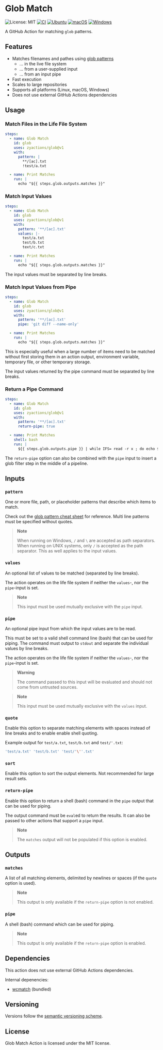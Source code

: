 # Glob Match

![License: MIT][shield-license-mit]
[![CI][shield-ci]][workflow-ci]
[![Ubuntu][shield-platform-ubuntu]][job-runs-on]
[![macOS][shield-platform-macos]][job-runs-on]
[![Windows][shield-platform-windows]][job-runs-on]

A GitHub Action for matching `glob` patterns.

## Features

- Matches filenames and pathes using [glob patterns][glob-cheat-sheet]
  - ... in the live file system
  - ... from a user-supplied input
  - ... from an input pipe
- Fast execution
- Scales to large repositories
- Supports all platforms (Linux, macOS, Windows)
- Does not use external GitHub Actions dependencies

## Usage

### Match Files in the Life File System

```yaml
steps:
  - name: Glob Match
    id: glob
    uses: zyactions/glob@v1
    with:
      pattern: |
        **/[ac].txt
        !test/a.txt

  - name: Print Matches
    run: |
      echo "${{ steps.glob.outputs.matches }}"
```

### Match Input Values

```yaml
steps:
  - name: Glob Match
    id: glob
    uses: zyactions/glob@v1
    with:
      pattern: '**/[ac].txt'
      values: |-
        test/a.txt
        test/b.txt
        text/c.txt

  - name: Print Matches
    run: |
      echo "${{ steps.glob.outputs.matches }}"
```

The input values must be separated by line breaks.

### Match Input Values from Pipe

```yaml
steps:
  - name: Glob Match
    id: glob
    uses: zyactions/glob@v1
    with:
      pattern: '**/[ac].txt'
      pipe: 'git diff --name-only'

  - name: Print Matches
    run: |
      echo "${{ steps.glob.outputs.matches }}"
```

This is especially useful when a large number of items need to be matched without first storing them in an action output, environment variable, temporary file, or other temporary storage.

The input values returned by the pipe command must be separated by line breaks.

### Return a Pipe Command

```yaml
steps:
  - name: Glob Match
    id: glob
    uses: zyactions/glob@v1
    with:
      pattern: '**/[ac].txt'
      return-pipe: true

  - name: Print Matches
    shell: bash
    run: |
      ${{ steps.glob.outputs.pipe }} | while IFS= read -r x ; do echo $x ; done
```

The `return-pipe` option can also be combined with the `pipe` input to insert a glob filter step in the middle of a pipeline.

## Inputs

### `pattern`

One or more file, path, or placeholder patterns that describe which items to match.

Check out the [glob pattern cheat sheet][glob-cheat-sheet] for reference. Multi line patterns must be specified without quotes.

> **Note**
>
> When running on Windows, `/` and `\` are accepted as path separators. When running on UNIX systems, only `/` is accepted as the path separator. This as well applies to the input values.

### `values`

An optional list of values to be matched (separated by line breaks).

The action operates on the life file system if neither the `values`-, nor the `pipe`-input is set.

> **Note**
>
> This input must be used mutually exclusive with the `pipe` input.

### `pipe`

An optional pipe input from which the input values are to be read.

This must be set to a valid shell command line (bash) that can be used for piping. The command must output to `stdout` and separate the individual values by line breaks.

The action operates on the life file system if neither the `values`-, nor the `pipe`-input is set.

> **Warning**
>
> The command passed to this input will be evaluated and should not come from untrusted sources.

> **Note**
>
> This input must be used mutually exclusive with the `values` input.

### `quote`

Enable this option to separate matching elements with spaces instead of line breaks and to enable enable shell quoting.

Example output for `test/a.txt`, `test/b.txt` and `test/'.txt`:

```bash
'test/a.txt' 'test/b.txt' 'test/'\''.txt'
```

### `sort`

Enable this option to sort the output elements. Not recommended for large result sets.

### `return-pipe`

Enable this option to return a shell (bash) command in the `pipe` output that can be used for piping.

The output command must be `eval`ed to return the results. It can also be passed to other actions that support a `pipe` input.

> **Note**
>
> The `matches` output will not be populated if this option is enabled.

## Outputs

### `matches`

A list of all matching elements, delimited by newlines or spaces (if the `quote` option is used).

> **Note**
>
> This output is only available if the `return-pipe` option is not enabled.

### `pipe`

A shell (bash) command which can be used for piping.
      
> **Note**
>
> This output is only available if the `return-pipe` option is enabled.

## Dependencies

This action does not use external GitHub Actions dependencies.

Internal depenencies:

- [wcmatch][wcmatch] (bundled)

## Versioning

Versions follow the [semantic versioning scheme][semver].

## License

Glob Match Action is licensed under the MIT license.

[glob-cheat-sheet]: https://docs.github.com/en/actions/using-workflows/workflow-syntax-for-github-actions#filter-pattern-cheat-sheet
[job-runs-on]: https://docs.github.com/en/actions/reference/workflow-syntax-for-github-actions#jobsjob_idruns-on
[semver]: https://semver.org
[shield-license-mit]: https://img.shields.io/badge/License-MIT-blue.svg
[shield-ci]: https://github.com/zyactions/glob/actions/workflows/ci.yml/badge.svg
[shield-platform-ubuntu]: https://img.shields.io/badge/Ubuntu-E95420?logo=ubuntu\&logoColor=white
[shield-platform-macos]: https://img.shields.io/badge/macOS-53C633?logo=apple\&logoColor=white
[shield-platform-windows]: https://img.shields.io/badge/Windows-0078D6?logo=windows\&logoColor=white
[wcmatch]: https://github.com/facelessuser/wcmatch
[workflow-ci]: https://github.com/zyactions/glob/actions/workflows/ci.yml

